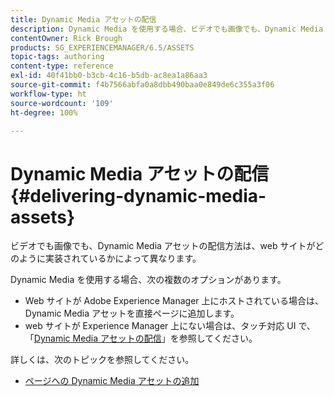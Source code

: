 ```yaml
---
title: Dynamic Media アセットの配信
description: Dynamic Media を使用する場合、ビデオでも画像でも、Dynamic Media アセットを Web サイトに配信するオプションは複数あります。
contentOwner: Rick Brough
products: SG_EXPERIENCEMANAGER/6.5/ASSETS
topic-tags: authoring
content-type: reference
exl-id: 40f41bb0-b3cb-4c16-b5db-ac8ea1a86aa3
source-git-commit: f4b7566abfa0a8dbb490baa0e849de6c355a3f06
workflow-type: ht
source-wordcount: '109'
ht-degree: 100%

---
```


# Dynamic Media アセットの配信 {#delivering-dynamic-media-assets}

ビデオでも画像でも、Dynamic Media アセットの配信方法は、web サイトがどのように実装されているかによって異なります。

Dynamic Media を使用する場合、次の複数のオプションがあります。

* Web サイトが Adobe Experience Manager 上にホストされている場合は、Dynamic Media アセットを直接ページに追加します。
* web サイトが Experience Manager 上にない場合は、タッチ対応 UI で、「[Dynamic Media アセットの配信](/help/assets/delivering-dynamic-media-assets.md)」を参照してください。

詳しくは、次のトピックを参照してください。

* [ページへの Dynamic Media アセットの追加 ](/help/sites-classic-ui-authoring/dynamic-media-assets-adding-to-page.md)

